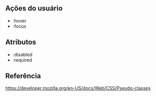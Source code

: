 ## Ações do usuário

* :hover
* :focus


## Atributos

* :disabled
* :required


## Referência

https://developer.mozilla.org/en-US/docs/Web/CSS/Pseudo-classes